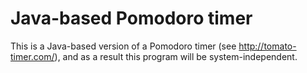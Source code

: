 # Java-based Pomodoro timer

This is a Java-based version of a Pomodoro timer (see http://tomato-timer.com/), and as a result this program will be system-independent.
